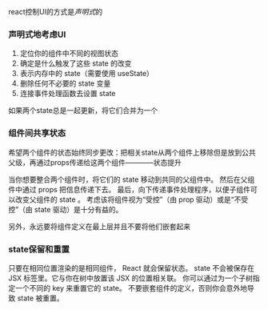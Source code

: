 
react控制UI的方式是*声明式*的

### 声明式地考虑UI
1. 定位你的组件中不同的视图状态
2. 确定是什么触发了这些 state 的改变
2. 表示内存中的 state（需要使用 useState）
3. 删除任何不必要的 state 变量
3. 连接事件处理函数去设置 state

如果两个state总是一起更新，将它们合并为一个


### 组件间共享状态
希望两个组件的状态始终同步更改：把相关state从两个组件上移除但是放到公共父级，再通过props传递给这两个组件————状态提升

当你想要整合两个组件时，将它们的 state 移动到共同的父组件中。
然后在父组件中通过 props 把信息传递下去。
最后，向下传递事件处理程序，以便子组件可以改变父组件的 state 。
考虑该将组件视为“受控”（由 prop 驱动）或是“不受控”（由 state 驱动）是十分有益的。

另外，永远要将组件定义在最上层并且不要将他们嵌套起来

### state保留和重置
只要在相同位置渲染的是相同组件， React 就会保留状态。
state 不会被保存在 JSX 标签里。它与你在树中放置该 JSX 的位置相关联。
你可以通过为一个子树指定一个不同的 key 来重置它的 state。
不要嵌套组件的定义，否则你会意外地导致 state 被重置。